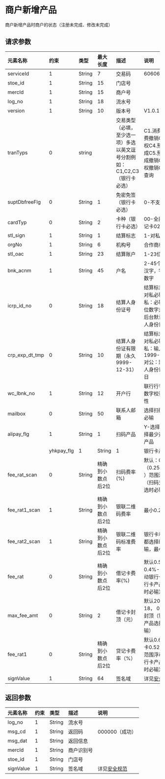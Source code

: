 # 商户新增产品

商户新增产品时商户的状态（注册未完成、修改未完成）

## 请求参数

| **元素名称** | **约束** | **类型** | **最大长度** | **描述** | **说明** |
| :--- | :--- | :--- | :--- | :--- | :--- |
| serviceId | 1 | String | 7 | 交易码 | 6060607 |
| stoe\_id | 1 | String | 15 | 门店号 |  |
| mercId | 1 | String | 15 | 商户号 |  |
| log\_no | 1 | String | 18 | 流水号 |  |
| version | 1 | String | 10 | 版本号 | V1.0.1 |
| tranTyps | 0 | string |  | 交易类型（必填，至少选一项）多选以英文逗号分割例如：C1,C2,C3（银行卡必选） | C1.消费C2.消费撤销C3.预授权C4.预授权完成C5.预授权完成撤销C6.预授权撤销C7.余额查询 |
| suptDbfreeFlg | 0 | String | 1 | 免密免签（银行卡必选） | 0-不支持1支持 |
| cardTyp | 0 | String | 2 | 卡种（银行卡必选） | 00-全部01-借记卡02-贷记卡 |
| stl\_sign | 1 | String | 1 | 结算标志 | 1-对私 0-对公 |
| orgNo | 1 | String | 6 | 机构号 | 合作商机构号 |
| stl\_oac | 1 | String | 23 | 结算账户 | 1-23位数字 |
| bnk\_acnm | 1 | String | 45 | 户名 | 2-45个字符，汉字，字母，数字 |
| icrp\_id\_no | 0 | String | 18 | 结算人身份证号 | 结算标志为1-对私必输，对私：必输，18位数字对公，后台默认给法人身份证号 |
| crp\_exp\_dt\_tmp | 0 | String | 10 | 结算人身份证有限期（永久9999-12-31） | 结算标志为1-对私必输对私：输入格式1999-12-31对公：默认法人身份证到期日 |
| wc\_lbnk\_no | 1 | String | 12 | 开户行 | 联行行号12位数字校验正确性 |
| mailbox | 0 | String | 50 | 联系人邮箱 | 选择扫码产品必输 |
| alipay\_flg | 1 | String | 1 | 扫码产品 | Y-选择N-不选择最少选一个产品 |
|  | yhkpay\_flg | 1 | String | 1 | 银行卡产品 |
| fee\_rat\_scan | 0 | String | 精确到小数点后2位 | 扫码费率\(%\) | 默认：0.38，（0.25%-3%）范围浮动（扫码支付勾选时必输） |
| fee\_rat1\_scan | 1 | String | 精确到小数点后2位 | 银联二维码费率 | 最小0.22 |
| fee\_rat2\_scan | 1 | String | 精确到小数点后2位 | 银联二维码标准费率 | 银行卡和扫码都选择时候必输，最小0.6 |
| fee\_rat | 0 | String | 精确到小数点后2位 | 借记卡费率\(%\) | 默认0.5，0.4%-3% 浮动银行卡（银行卡产品选择时必输） |
| max\_fee\_amt | 0 | String | 2 | 借记卡封顶（元） | 默认20，最低18， 0表示不封顶（银行卡产品选择时必输） |
| fee\_rat1 | 0 | String | 精确到小数点后2位 | 贷记卡费率（%） | 默认0.6，贷记卡0.52%-3%范围浮动（银行卡产品选择时必输） |
| signValue | 1 | String | 64 | 签名域 | 详见[安全规范](/mercRegist/api-list/mercSearch.md) |

## 返回参数

| **元素名称** | **约束** | **类型** | **描述** | **说明** |
| :--- | :--- | :--- | :--- | :--- |
| log\_no | 1 | String | 流水号 |  |
| msg\_cd | 1 | String | 返回码 | 000000（成功） |
| msg\_dat | 1 | String | 返回信息 |  |
| mercId | 1 | String | 商户识别号 |  |
| stoe\_id | 1 | String | 门店号 |  |
| signValue | 1 | String | 签名域 | 详见[安全规范](/mercRegist/api-list/mercSearch.md) |



